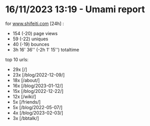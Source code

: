 # 16/11/2023 13:19 - Umami report
for www.shifeiti.com [24h] :

 - 154 (-20) page views
 - 59 (-22) uniques
 - 40 (-19) bounces
 - 3h 16' 36'' (-2h 1' 15'') totaltime


top 10 urls:
 - 29x [/]
 - 23x [/blog/2022-12-09/]
 - 18x [/about/]
 - 16x [/blog/2023-01-12/]
 - 15x [/blog/2022-12-22/]
 - 12x [/wiki/]
 - 5x [/friends/]
 - 5x [/blog/2022-05-07/]
 - 4x [/blog/2023-02-03/]
 - 3x [/bbtalk/]


